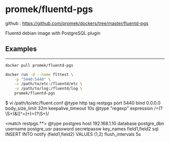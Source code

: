 # promek/fluentd-pgs

github : https://github.com/promek/dockers/tree/master/fluentd-pgs

Fluentd debian image with PostgreSQL plugin

## Examples

-----------------------
```bash
docker pull promek/fluentd-pgs

docker run -d --name flttest \
    -p "5440:5440" \
    -v /path/to/etc:/fluentd/etc \
    -v /path/to/log:/fluentd/log \
    promek/fluentd-pgs
```

$ vi /path/to/etc/fluent.conf
<source>
  @type http
  tag restpgs
  port 5440
  bind 0.0.0.0
  body_size_limit 32m
  keepalive_timeout 10s
  <parse>
    @type "regexp"
    expression /=(?<body>\S+)&([^=]+)=(?<subject>\S+)/
  </parse>
</source>

<match restpgs.**>
  @type postgres
  host 192.168.1.10
  database postgre_dbn
  username postgre_usr
  password secretpassw
  key_names field1,field2
  sql INSERT INTO notify (field1,field2) VALUES ($1,$2)
  flush_intervals 5s
</match>
